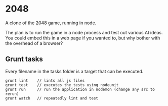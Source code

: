 # 2048

A clone of the 2048 game, running in node.

The plan is to run the game in a node process and test out various AI ideas. You could embed this in a web page if you wanted to, but why bother with the overhead of a browser?


## Grunt tasks

Every filename in the tasks folder is a target that can be executed.

    grunt lint    // lints all js files
    grunt test    // executes the tests using nodeunit
    grunt run     // run the application in nodemon (change any src to rerun)
    grunt watch   // repeatedly lint and test
